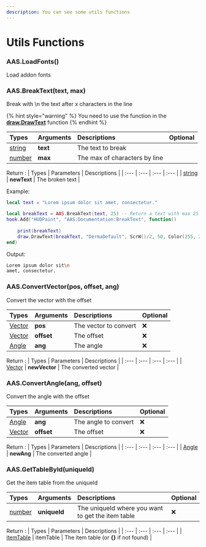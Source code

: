 ```yaml
---
description: You can see some utils functions
---
```

# Utils Functions

### AAS.LoadFonts()
Load addon fonts

### AAS.BreakText(text, max)
Break with \n the text after x characters in the line

{% hint style="warning" %}
You need to use the function in the **[draw.DrawText](https://wiki.facepunch.com/gmod/draw.DrawText)** function
{% endhint %}

| Types | Arguments | Descriptions | Optional |
| :--- | :--- | :--- | :--- |
| [string](https://www.lua.org/pil/2.4.html) | **text** | The text to break |
| [number](https://www.lua.org/pil/2.3.html) | **max** | The max of characters by line |

Return :
| Types | Parameters | Descriptions |
| :--- | :--- | :--- | :--- |
| [string](https://www.lua.org/pil/2.4.html) | **newText** | The broken text |

Example:
```lua
local text = "Lorem ipsum dolor sit amet, consectetur."

local breakText = AAS.BreakText(text, 25) -- Return a text with max 25 characters by lines
hook.Add("HUDPaint", "AAS:Documentation:BreakText", function()
    
    print(breakText)
    draw.DrawText(breakText, "DermaDefault", ScrW()/2, 50, Color(255, 255, 255), TEXT_ALIGN_CENTER)
end)
```
Output:
```bash
Lorem ipsum dolor sit\n
amet, consectetur.
```

### AAS.ConvertVector(pos, offset, ang)
Convert the vector with the offset

| Types | Arguments | Descriptions | Optional |
| :--- | :--- | :--- | :--- |
| [Vector](https://wiki.facepunch.com/gmod/Vector) | **pos** | The vector to convert | ❌ |
| [Vector](https://wiki.facepunch.com/gmod/Vector) | **offset** | The offset | ❌ |
| [Angle](https://wiki.facepunch.com/gmod/Angle) | **ang** | The angle | ❌ |

Return :
| Types | Parameters | Descriptions |
| :--- | :--- | :--- | :--- |
| [Vector](https://wiki.facepunch.com/gmod/Vector) | **newVector** | The converted vector |

### AAS.ConvertAngle(ang, offset)
Convert the angle with the offset

| Types | Arguments | Descriptions | Optional |
| :--- | :--- | :--- | :--- |
| [Angle](https://wiki.facepunch.com/gmod/Angle) | **ang** | The angle to convert | ❌ |
| [Vector](https://wiki.facepunch.com/gmod/Vector) | **offset** | The offset | ❌ |

Return :
| Types | Parameters | Descriptions |
| :--- | :--- | :--- | :--- |
| [Angle](https://wiki.facepunch.com/gmod/Angle) | **newAng** | The converted angle |

### AAS.GetTableById(uniqueId)
Get the item table from the uniqueId

| Types | Arguments | Descriptions | Optional |
| :--- | :--- | :--- | :--- |
| [number](https://www.lua.org/pil/2.3.html) | **uniqueId** | The uniqueId where you want to get the item table | ❌ |

Return :
| Types | Parameters | Descriptions |
| :--- | :--- | :--- | :--- |
| [itemTable](/structs/item-table.md) | itemTable | The item table (or **{}** if not found) |